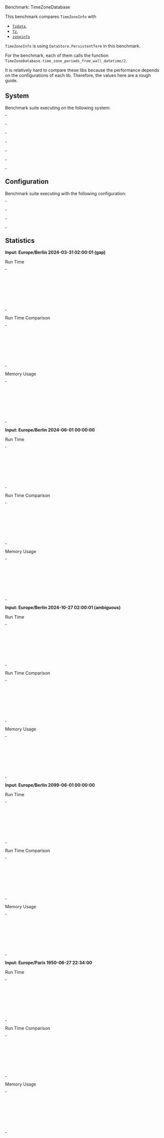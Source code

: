 Benchmark: TimeZoneDatabase

This benchmark compares `TimeZoneInfo` with
- [`Tzdata`](https://github.com/lau/tzdata),
- [`Tz`](https://github.com/mathieuprog/tz),
- [`zoneinfo`](https://github.com/smartrent/zoneinfo)

`TimeZoneInfo` is using `DataStore.PersistentTerm` in this benchmark.

For the benchmark, each of them calls the function
`TimeZoneDatabase.time_zone_periods_from_wall_datetime/2`.

It is relatively hard to compare these libs because the performance depends on
the configurations of each lib. Therefore, the values here are a rough guide.


## System

Benchmark suite executing on the following system:

<table style="width: 1%">
  <tr>
    <th style="width: 1%; white-space: nowrap">Operating System</th>
    <td>macOS</td>
  </tr><tr>
    <th style="white-space: nowrap">CPU Information</th>
    <td style="white-space: nowrap">Apple M1</td>
  </tr><tr>
    <th style="white-space: nowrap">Number of Available Cores</th>
    <td style="white-space: nowrap">8</td>
  </tr><tr>
    <th style="white-space: nowrap">Available Memory</th>
    <td style="white-space: nowrap">16 GB</td>
  </tr><tr>
    <th style="white-space: nowrap">Elixir Version</th>
    <td style="white-space: nowrap">1.16.0</td>
  </tr><tr>
    <th style="white-space: nowrap">Erlang Version</th>
    <td style="white-space: nowrap">26.2.1</td>
  </tr>
</table>

## Configuration

Benchmark suite executing with the following configuration:

<table style="width: 1%">
  <tr>
    <th style="width: 1%">:time</th>
    <td style="white-space: nowrap">10 s</td>
  </tr><tr>
    <th>:parallel</th>
    <td style="white-space: nowrap">1</td>
  </tr><tr>
    <th>:warmup</th>
    <td style="white-space: nowrap">2 s</td>
  </tr>
</table>

## Statistics



__Input: Europe/Berlin 2024-03-31 02:00:01 (gap)__

Run Time

<table style="width: 1%">
  <tr>
    <th>Name</th>
    <th style="text-align: right">IPS</th>
    <th style="text-align: right">Average</th>
    <th style="text-align: right">Devitation</th>
    <th style="text-align: right">Median</th>
    <th style="text-align: right">99th&nbsp;%</th>
  </tr>

  <tr>
    <td style="white-space: nowrap">time_zone_info</td>
    <td style="white-space: nowrap; text-align: right">2.48 M</td>
    <td style="white-space: nowrap; text-align: right">0.40 &micro;s</td>
    <td style="white-space: nowrap; text-align: right">&plusmn;6463.39%</td>
    <td style="white-space: nowrap; text-align: right">0.33 &micro;s</td>
    <td style="white-space: nowrap; text-align: right">1.33 &micro;s</td>
  </tr>

  <tr>
    <td style="white-space: nowrap">tz</td>
    <td style="white-space: nowrap; text-align: right">2.00 M</td>
    <td style="white-space: nowrap; text-align: right">0.50 &micro;s</td>
    <td style="white-space: nowrap; text-align: right">&plusmn;4875.06%</td>
    <td style="white-space: nowrap; text-align: right">0.42 &micro;s</td>
    <td style="white-space: nowrap; text-align: right">1.29 &micro;s</td>
  </tr>

  <tr>
    <td style="white-space: nowrap">tzdata</td>
    <td style="white-space: nowrap; text-align: right">0.0207 M</td>
    <td style="white-space: nowrap; text-align: right">48.40 &micro;s</td>
    <td style="white-space: nowrap; text-align: right">&plusmn;8.27%</td>
    <td style="white-space: nowrap; text-align: right">46.00 &micro;s</td>
    <td style="white-space: nowrap; text-align: right">58.96 &micro;s</td>
  </tr>

  <tr>
    <td style="white-space: nowrap">zoninfo</td>
    <td style="white-space: nowrap; text-align: right">0.00504 M</td>
    <td style="white-space: nowrap; text-align: right">198.51 &micro;s</td>
    <td style="white-space: nowrap; text-align: right">&plusmn;73.75%</td>
    <td style="white-space: nowrap; text-align: right">193.62 &micro;s</td>
    <td style="white-space: nowrap; text-align: right">291.46 &micro;s</td>
  </tr>

</table>


Run Time Comparison

<table style="width: 1%">
  <tr>
    <th>Name</th>
    <th style="text-align: right">IPS</th>
    <th style="text-align: right">Slower</th>
  <tr>
    <td style="white-space: nowrap">time_zone_info</td>
    <td style="white-space: nowrap;text-align: right">2.48 M</td>
    <td>&nbsp;</td>
  </tr>

  <tr>
    <td style="white-space: nowrap">tz</td>
    <td style="white-space: nowrap; text-align: right">2.00 M</td>
    <td style="white-space: nowrap; text-align: right">1.24x</td>
  </tr>

  <tr>
    <td style="white-space: nowrap">tzdata</td>
    <td style="white-space: nowrap; text-align: right">0.0207 M</td>
    <td style="white-space: nowrap; text-align: right">120.04x</td>
  </tr>

  <tr>
    <td style="white-space: nowrap">zoninfo</td>
    <td style="white-space: nowrap; text-align: right">0.00504 M</td>
    <td style="white-space: nowrap; text-align: right">492.33x</td>
  </tr>

</table>



Memory Usage

<table style="width: 1%">
  <tr>
    <th>Name</th>
    <th style="text-align: right">Average</th>
    <th style="text-align: right">Factor</th>
  </tr>
  <tr>
    <td style="white-space: nowrap">time_zone_info</td>
    <td style="white-space: nowrap">0.55 KB</td>
    <td>&nbsp;</td>
  </tr>
    <tr>
    <td style="white-space: nowrap">tz</td>
    <td style="white-space: nowrap">1.40 KB</td>
    <td>2.56x</td>
  </tr>
    <tr>
    <td style="white-space: nowrap">tzdata</td>
    <td style="white-space: nowrap">111.52 KB</td>
    <td>203.91x</td>
  </tr>
    <tr>
    <td style="white-space: nowrap">zoninfo</td>
    <td style="white-space: nowrap">23.57 KB</td>
    <td>43.1x</td>
  </tr>
</table>



__Input: Europe/Berlin 2024-06-01 00:00:00__

Run Time

<table style="width: 1%">
  <tr>
    <th>Name</th>
    <th style="text-align: right">IPS</th>
    <th style="text-align: right">Average</th>
    <th style="text-align: right">Devitation</th>
    <th style="text-align: right">Median</th>
    <th style="text-align: right">99th&nbsp;%</th>
  </tr>

  <tr>
    <td style="white-space: nowrap">tz</td>
    <td style="white-space: nowrap; text-align: right">3.75 M</td>
    <td style="white-space: nowrap; text-align: right">0.27 &micro;s</td>
    <td style="white-space: nowrap; text-align: right">&plusmn;8738.47%</td>
    <td style="white-space: nowrap; text-align: right">0.167 &micro;s</td>
    <td style="white-space: nowrap; text-align: right">1.04 &micro;s</td>
  </tr>

  <tr>
    <td style="white-space: nowrap">time_zone_info</td>
    <td style="white-space: nowrap; text-align: right">2.47 M</td>
    <td style="white-space: nowrap; text-align: right">0.41 &micro;s</td>
    <td style="white-space: nowrap; text-align: right">&plusmn;8461.14%</td>
    <td style="white-space: nowrap; text-align: right">0.33 &micro;s</td>
    <td style="white-space: nowrap; text-align: right">0.46 &micro;s</td>
  </tr>

  <tr>
    <td style="white-space: nowrap">tzdata</td>
    <td style="white-space: nowrap; text-align: right">0.0607 M</td>
    <td style="white-space: nowrap; text-align: right">16.47 &micro;s</td>
    <td style="white-space: nowrap; text-align: right">&plusmn;33.17%</td>
    <td style="white-space: nowrap; text-align: right">16.33 &micro;s</td>
    <td style="white-space: nowrap; text-align: right">19.17 &micro;s</td>
  </tr>

  <tr>
    <td style="white-space: nowrap">zoninfo</td>
    <td style="white-space: nowrap; text-align: right">0.00552 M</td>
    <td style="white-space: nowrap; text-align: right">181.07 &micro;s</td>
    <td style="white-space: nowrap; text-align: right">&plusmn;18.54%</td>
    <td style="white-space: nowrap; text-align: right">180.87 &micro;s</td>
    <td style="white-space: nowrap; text-align: right">259.99 &micro;s</td>
  </tr>

</table>


Run Time Comparison

<table style="width: 1%">
  <tr>
    <th>Name</th>
    <th style="text-align: right">IPS</th>
    <th style="text-align: right">Slower</th>
  <tr>
    <td style="white-space: nowrap">tz</td>
    <td style="white-space: nowrap;text-align: right">3.75 M</td>
    <td>&nbsp;</td>
  </tr>

  <tr>
    <td style="white-space: nowrap">time_zone_info</td>
    <td style="white-space: nowrap; text-align: right">2.47 M</td>
    <td style="white-space: nowrap; text-align: right">1.52x</td>
  </tr>

  <tr>
    <td style="white-space: nowrap">tzdata</td>
    <td style="white-space: nowrap; text-align: right">0.0607 M</td>
    <td style="white-space: nowrap; text-align: right">61.7x</td>
  </tr>

  <tr>
    <td style="white-space: nowrap">zoninfo</td>
    <td style="white-space: nowrap; text-align: right">0.00552 M</td>
    <td style="white-space: nowrap; text-align: right">678.39x</td>
  </tr>

</table>



Memory Usage

<table style="width: 1%">
  <tr>
    <th>Name</th>
    <th style="text-align: right">Average</th>
    <th style="text-align: right">Factor</th>
  </tr>
  <tr>
    <td style="white-space: nowrap">tz</td>
    <td style="white-space: nowrap">0.31 KB</td>
    <td>&nbsp;</td>
  </tr>
    <tr>
    <td style="white-space: nowrap">time_zone_info</td>
    <td style="white-space: nowrap">0.44 KB</td>
    <td>1.4x</td>
  </tr>
    <tr>
    <td style="white-space: nowrap">tzdata</td>
    <td style="white-space: nowrap">2.21 KB</td>
    <td>7.08x</td>
  </tr>
    <tr>
    <td style="white-space: nowrap">zoninfo</td>
    <td style="white-space: nowrap">22.46 KB</td>
    <td>71.88x</td>
  </tr>
</table>



__Input: Europe/Berlin 2024-10-27 02:00:01 (ambiguous)__

Run Time

<table style="width: 1%">
  <tr>
    <th>Name</th>
    <th style="text-align: right">IPS</th>
    <th style="text-align: right">Average</th>
    <th style="text-align: right">Devitation</th>
    <th style="text-align: right">Median</th>
    <th style="text-align: right">99th&nbsp;%</th>
  </tr>

  <tr>
    <td style="white-space: nowrap">tz</td>
    <td style="white-space: nowrap; text-align: right">4.90 M</td>
    <td style="white-space: nowrap; text-align: right">0.20 &micro;s</td>
    <td style="white-space: nowrap; text-align: right">&plusmn;19242.38%</td>
    <td style="white-space: nowrap; text-align: right">0.166 &micro;s</td>
    <td style="white-space: nowrap; text-align: right">0.29 &micro;s</td>
  </tr>

  <tr>
    <td style="white-space: nowrap">time_zone_info</td>
    <td style="white-space: nowrap; text-align: right">2.47 M</td>
    <td style="white-space: nowrap; text-align: right">0.41 &micro;s</td>
    <td style="white-space: nowrap; text-align: right">&plusmn;9742.11%</td>
    <td style="white-space: nowrap; text-align: right">0.33 &micro;s</td>
    <td style="white-space: nowrap; text-align: right">0.50 &micro;s</td>
  </tr>

  <tr>
    <td style="white-space: nowrap">tzdata</td>
    <td style="white-space: nowrap; text-align: right">0.0589 M</td>
    <td style="white-space: nowrap; text-align: right">16.97 &micro;s</td>
    <td style="white-space: nowrap; text-align: right">&plusmn;26.26%</td>
    <td style="white-space: nowrap; text-align: right">16.79 &micro;s</td>
    <td style="white-space: nowrap; text-align: right">20.08 &micro;s</td>
  </tr>

  <tr>
    <td style="white-space: nowrap">zoninfo</td>
    <td style="white-space: nowrap; text-align: right">0.00571 M</td>
    <td style="white-space: nowrap; text-align: right">175.09 &micro;s</td>
    <td style="white-space: nowrap; text-align: right">&plusmn;18.11%</td>
    <td style="white-space: nowrap; text-align: right">174.58 &micro;s</td>
    <td style="white-space: nowrap; text-align: right">251.00 &micro;s</td>
  </tr>

</table>


Run Time Comparison

<table style="width: 1%">
  <tr>
    <th>Name</th>
    <th style="text-align: right">IPS</th>
    <th style="text-align: right">Slower</th>
  <tr>
    <td style="white-space: nowrap">tz</td>
    <td style="white-space: nowrap;text-align: right">4.90 M</td>
    <td>&nbsp;</td>
  </tr>

  <tr>
    <td style="white-space: nowrap">time_zone_info</td>
    <td style="white-space: nowrap; text-align: right">2.47 M</td>
    <td style="white-space: nowrap; text-align: right">1.99x</td>
  </tr>

  <tr>
    <td style="white-space: nowrap">tzdata</td>
    <td style="white-space: nowrap; text-align: right">0.0589 M</td>
    <td style="white-space: nowrap; text-align: right">83.22x</td>
  </tr>

  <tr>
    <td style="white-space: nowrap">zoninfo</td>
    <td style="white-space: nowrap; text-align: right">0.00571 M</td>
    <td style="white-space: nowrap; text-align: right">858.67x</td>
  </tr>

</table>



Memory Usage

<table style="width: 1%">
  <tr>
    <th>Name</th>
    <th style="text-align: right">Average</th>
    <th style="text-align: right">Factor</th>
  </tr>
  <tr>
    <td style="white-space: nowrap">tz</td>
    <td style="white-space: nowrap">0.37 KB</td>
    <td>&nbsp;</td>
  </tr>
    <tr>
    <td style="white-space: nowrap">time_zone_info</td>
    <td style="white-space: nowrap">0.50 KB</td>
    <td>1.36x</td>
  </tr>
    <tr>
    <td style="white-space: nowrap">tzdata</td>
    <td style="white-space: nowrap">3.85 KB</td>
    <td>10.49x</td>
  </tr>
    <tr>
    <td style="white-space: nowrap">zoninfo</td>
    <td style="white-space: nowrap">22.54 KB</td>
    <td>61.38x</td>
  </tr>
</table>



__Input: Europe/Berlin 2099-06-01 00:00:00__

Run Time

<table style="width: 1%">
  <tr>
    <th>Name</th>
    <th style="text-align: right">IPS</th>
    <th style="text-align: right">Average</th>
    <th style="text-align: right">Devitation</th>
    <th style="text-align: right">Median</th>
    <th style="text-align: right">99th&nbsp;%</th>
  </tr>

  <tr>
    <td style="white-space: nowrap">time_zone_info</td>
    <td style="white-space: nowrap; text-align: right">112.72 K</td>
    <td style="white-space: nowrap; text-align: right">8.87 &micro;s</td>
    <td style="white-space: nowrap; text-align: right">&plusmn;125.56%</td>
    <td style="white-space: nowrap; text-align: right">8 &micro;s</td>
    <td style="white-space: nowrap; text-align: right">21.21 &micro;s</td>
  </tr>

  <tr>
    <td style="white-space: nowrap">tz</td>
    <td style="white-space: nowrap; text-align: right">85.81 K</td>
    <td style="white-space: nowrap; text-align: right">11.65 &micro;s</td>
    <td style="white-space: nowrap; text-align: right">&plusmn;163.31%</td>
    <td style="white-space: nowrap; text-align: right">11.25 &micro;s</td>
    <td style="white-space: nowrap; text-align: right">15.37 &micro;s</td>
  </tr>

  <tr>
    <td style="white-space: nowrap">zoninfo</td>
    <td style="white-space: nowrap; text-align: right">5.60 K</td>
    <td style="white-space: nowrap; text-align: right">178.44 &micro;s</td>
    <td style="white-space: nowrap; text-align: right">&plusmn;25.65%</td>
    <td style="white-space: nowrap; text-align: right">177.00 &micro;s</td>
    <td style="white-space: nowrap; text-align: right">265.57 &micro;s</td>
  </tr>

  <tr>
    <td style="white-space: nowrap">tzdata</td>
    <td style="white-space: nowrap; text-align: right">3.44 K</td>
    <td style="white-space: nowrap; text-align: right">291.08 &micro;s</td>
    <td style="white-space: nowrap; text-align: right">&plusmn;22.76%</td>
    <td style="white-space: nowrap; text-align: right">331.87 &micro;s</td>
    <td style="white-space: nowrap; text-align: right">348.53 &micro;s</td>
  </tr>

</table>


Run Time Comparison

<table style="width: 1%">
  <tr>
    <th>Name</th>
    <th style="text-align: right">IPS</th>
    <th style="text-align: right">Slower</th>
  <tr>
    <td style="white-space: nowrap">time_zone_info</td>
    <td style="white-space: nowrap;text-align: right">112.72 K</td>
    <td>&nbsp;</td>
  </tr>

  <tr>
    <td style="white-space: nowrap">tz</td>
    <td style="white-space: nowrap; text-align: right">85.81 K</td>
    <td style="white-space: nowrap; text-align: right">1.31x</td>
  </tr>

  <tr>
    <td style="white-space: nowrap">zoninfo</td>
    <td style="white-space: nowrap; text-align: right">5.60 K</td>
    <td style="white-space: nowrap; text-align: right">20.11x</td>
  </tr>

  <tr>
    <td style="white-space: nowrap">tzdata</td>
    <td style="white-space: nowrap; text-align: right">3.44 K</td>
    <td style="white-space: nowrap; text-align: right">32.81x</td>
  </tr>

</table>



Memory Usage

<table style="width: 1%">
  <tr>
    <th>Name</th>
    <th style="text-align: right">Average</th>
    <th style="text-align: right">Factor</th>
  </tr>
  <tr>
    <td style="white-space: nowrap">time_zone_info</td>
    <td style="white-space: nowrap">16.13 KB</td>
    <td>&nbsp;</td>
  </tr>
    <tr>
    <td style="white-space: nowrap">tz</td>
    <td style="white-space: nowrap">19.45 KB</td>
    <td>1.21x</td>
  </tr>
    <tr>
    <td style="white-space: nowrap">zoninfo</td>
    <td style="white-space: nowrap">22.46 KB</td>
    <td>1.39x</td>
  </tr>
    <tr>
    <td style="white-space: nowrap">tzdata</td>
    <td style="white-space: nowrap">10.19 KB</td>
    <td>0.63x</td>
  </tr>
</table>



__Input: Europe/Paris 1950-06-27 22:34:00__

Run Time

<table style="width: 1%">
  <tr>
    <th>Name</th>
    <th style="text-align: right">IPS</th>
    <th style="text-align: right">Average</th>
    <th style="text-align: right">Devitation</th>
    <th style="text-align: right">Median</th>
    <th style="text-align: right">99th&nbsp;%</th>
  </tr>

  <tr>
    <td style="white-space: nowrap">time_zone_info</td>
    <td style="white-space: nowrap; text-align: right">1.75 M</td>
    <td style="white-space: nowrap; text-align: right">0.57 &micro;s</td>
    <td style="white-space: nowrap; text-align: right">&plusmn;5038.12%</td>
    <td style="white-space: nowrap; text-align: right">0.50 &micro;s</td>
    <td style="white-space: nowrap; text-align: right">0.67 &micro;s</td>
  </tr>

  <tr>
    <td style="white-space: nowrap">tz</td>
    <td style="white-space: nowrap; text-align: right">1.60 M</td>
    <td style="white-space: nowrap; text-align: right">0.63 &micro;s</td>
    <td style="white-space: nowrap; text-align: right">&plusmn;4520.56%</td>
    <td style="white-space: nowrap; text-align: right">0.58 &micro;s</td>
    <td style="white-space: nowrap; text-align: right">0.75 &micro;s</td>
  </tr>

  <tr>
    <td style="white-space: nowrap">tzdata</td>
    <td style="white-space: nowrap; text-align: right">0.0702 M</td>
    <td style="white-space: nowrap; text-align: right">14.25 &micro;s</td>
    <td style="white-space: nowrap; text-align: right">&plusmn;39.90%</td>
    <td style="white-space: nowrap; text-align: right">14.17 &micro;s</td>
    <td style="white-space: nowrap; text-align: right">15.25 &micro;s</td>
  </tr>

  <tr>
    <td style="white-space: nowrap">zoninfo</td>
    <td style="white-space: nowrap; text-align: right">0.00536 M</td>
    <td style="white-space: nowrap; text-align: right">186.73 &micro;s</td>
    <td style="white-space: nowrap; text-align: right">&plusmn;17.97%</td>
    <td style="white-space: nowrap; text-align: right">185.79 &micro;s</td>
    <td style="white-space: nowrap; text-align: right">266.45 &micro;s</td>
  </tr>

</table>


Run Time Comparison

<table style="width: 1%">
  <tr>
    <th>Name</th>
    <th style="text-align: right">IPS</th>
    <th style="text-align: right">Slower</th>
  <tr>
    <td style="white-space: nowrap">time_zone_info</td>
    <td style="white-space: nowrap;text-align: right">1.75 M</td>
    <td>&nbsp;</td>
  </tr>

  <tr>
    <td style="white-space: nowrap">tz</td>
    <td style="white-space: nowrap; text-align: right">1.60 M</td>
    <td style="white-space: nowrap; text-align: right">1.09x</td>
  </tr>

  <tr>
    <td style="white-space: nowrap">tzdata</td>
    <td style="white-space: nowrap; text-align: right">0.0702 M</td>
    <td style="white-space: nowrap; text-align: right">24.89x</td>
  </tr>

  <tr>
    <td style="white-space: nowrap">zoninfo</td>
    <td style="white-space: nowrap; text-align: right">0.00536 M</td>
    <td style="white-space: nowrap; text-align: right">326.1x</td>
  </tr>

</table>



Memory Usage

<table style="width: 1%">
  <tr>
    <th>Name</th>
    <th style="text-align: right">Average</th>
    <th style="text-align: right">Factor</th>
  </tr>
  <tr>
    <td style="white-space: nowrap">time_zone_info</td>
    <td style="white-space: nowrap">0.44 KB</td>
    <td>&nbsp;</td>
  </tr>
    <tr>
    <td style="white-space: nowrap">tz</td>
    <td style="white-space: nowrap">0.31 KB</td>
    <td>0.71x</td>
  </tr>
    <tr>
    <td style="white-space: nowrap">tzdata</td>
    <td style="white-space: nowrap">2.21 KB</td>
    <td>5.05x</td>
  </tr>
    <tr>
    <td style="white-space: nowrap">zoninfo</td>
    <td style="white-space: nowrap">30.37 KB</td>
    <td>69.41x</td>
  </tr>
</table>
